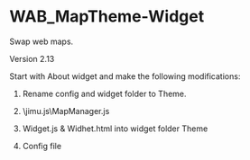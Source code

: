 # WAB_MapTheme-Widget
Swap web maps.

Version 2.13

Start with About widget and make the following modifications:

1. Rename config and widget folder to Theme. 

2. \jimu.js\MapManager.js

3. Widget.js & Widhet.html into widget folder Theme

4. Config file
